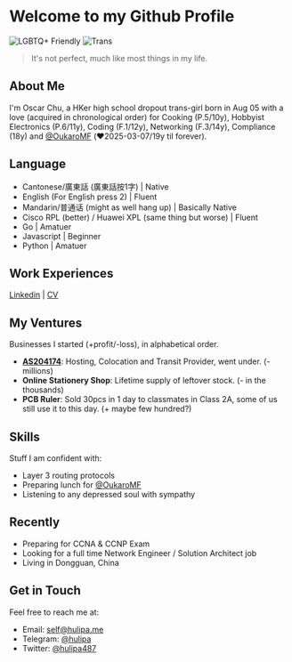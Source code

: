 # Welcome to my Github Profile
![LGBTQ+ Friendly](https://pride-badges.pony.workers.dev/static/v1?label=LGBTQ%2B%20Friendly&stripeWidth=6&stripeColors=E40303,FF8C00,FFED00,008026,24408E,732982)
![Trans](https://pride-badges.pony.workers.dev/static/v1?label=Trans&stripeWidth=6&stripeColors=5BCEFA,F5A9B8,FFFFFF,F5A9B8,5BCEFA)
> It's not perfect, much like most things in my life.

## About Me
I'm Oscar Chu, a HKer high school dropout trans-girl born in Aug 05 with a love (acquired in chronological order) for Cooking (P.5/10y), Hobbyist Electronics (P.6/11y), Coding (F.1/12y), Networking (F.3/14y), Compliance (18y) and [@OukaroMF](https://github.com/OukaroMF) (❤️2025-03-07/19y til forever).

## Language
- Cantonese/廣東話 (廣東話按1字) | Native
- English (For English press 2) | Fluent
- Mandarin/普通话 (might as well hang up) | Basically Native
- Cisco RPL (better) / Huawei XPL (same thing but worse) | Fluent
- Go | Amatuer
- Javascript | Beginner
- Python | Amatuer

## Work Experiences
[Linkedin](https://www.linkedin.com/in/tsz-wai-chu-b8b48022a/) | [CV](https://hulipa.me/CV-TWC-en_US.pdf)

## My Ventures
Businesses I started (+profit/-loss), in alphabetical order.
- [**AS204174**](https://bgp.he.net/AS204174): Hosting, Colocation and Transit Provider, went under. (- millions)
- **Online Stationery Shop**: Lifetime supply of leftover stock. (- in the thousands)
- **PCB Ruler**: Sold 30pcs in 1 day to classmates in Class 2A, some of us still use it to this day. (+ maybe few hundred?)

## Skills
Stuff I am confident with:
- Layer 3 routing protocols
- Preparing lunch for [@OukaroMF](https://github.com/OukaroMF)
- Listening to any depressed soul with sympathy

## Recently
- Preparing for CCNA & CCNP Exam
- Looking for a full time Network Engineer / Solution Architect job
- Living in Dongguan, China

## Get in Touch
Feel free to reach me at:
- Email: [self@hulipa.me](mailto:self@hulipa.me)
- Telegram: [@hulipa](https://t.me/hulipa)
- Twitter: [@hulipa487](https://x.com/hulipa487)
